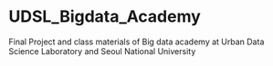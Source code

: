 # UDSL_Bigdata_Academy
Final Project and class materials of Big data academy at Urban Data Science Laboratory and Seoul National University
